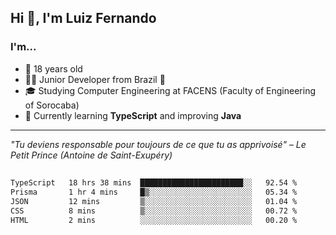 <h2>Hi 👋, I'm Luiz Fernando</h2>

### I'm...
* 🤟 18 years old
* 👨‍💻 Junior Developer from Brazil 💚
* 🎓 Studying Computer Engineering at FACENS (Faculty of Engineering of Sorocaba)
* 🔭 Currently learning **TypeScript** and improving **Java**

---

_"Tu deviens responsable pour toujours de ce que tu as apprivoisé" – Le Petit Prince (Antoine de Saint-Exupéry)_

##

<!--START_SECTION:waka-->

```txt
TypeScript   18 hrs 38 mins  ███████████████████████░░   92.54 %
Prisma       1 hr 4 mins     █▒░░░░░░░░░░░░░░░░░░░░░░░   05.34 %
JSON         12 mins         ▒░░░░░░░░░░░░░░░░░░░░░░░░   01.04 %
CSS          8 mins          ▒░░░░░░░░░░░░░░░░░░░░░░░░   00.72 %
HTML         2 mins          ░░░░░░░░░░░░░░░░░░░░░░░░░   00.20 %
```

<!--END_SECTION:waka-->
